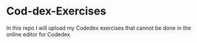 # Cod-dex-Exercises

In this repo I will upload my Codedex exercises that cannot be done in the online editor for Codedex.
